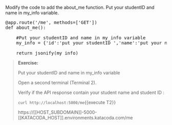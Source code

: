 Modify the code to add the about_me function. Put your studentID and name in my_info variable.

<pre class="file" data-filename="app.py" data-target="insert" data-marker="#TODO-me">
@app.route('/me', methods=['GET'])
def about_me():

	#Put your studentID and name in my_info variable
    my_info = {'id':'put your studentID ','name':'put your name'}
    
	return jsonify(my_info)
</pre>



> **Exercise:**
>
> Put your studentID and name in my_info variable
>
> Open a second terminal (Terminal 2). 
>
> Verify if the API response contain your student name and student ID :
>
> `curl http://localhost:5000/me`{{execute T2}}
>
> https://[[HOST_SUBDOMAIN]]-5000-[[KATACODA_HOST]].environments.katacoda.com/me 
>